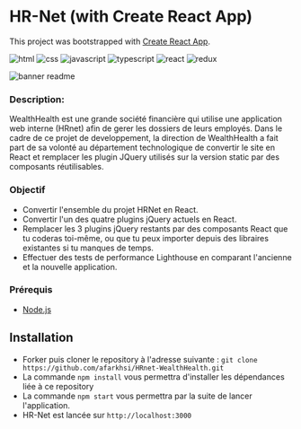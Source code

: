 # HR-Net (with Create React App)

This project was bootstrapped with [Create React App](https://github.com/facebook/create-react-app).

![html][html5-badge]
![css][css3-badge]
![javascript][javascript-badge]
![typescript][typescript-badge]
![react][react-badge]
![redux][redux-badge]

![banner readme](./src/assets/Capture%20d'écran%202024-01-30%20160543.png)

### Description:

WealthHealth est une grande société financière qui utilise une application web interne (HRnet) afin de gerer les dossiers de leurs employés.
Dans le cadre de ce projet de developpement, la direction de WealthHealth a fait part de sa volonté au département technologique de convertir le site en React et remplacer les plugin JQuery utilisés sur la version static par des composants réutilisables.

### Objectif

- Convertir l'ensemble du projet HRNet en React.
- Convertir l'un des quatre plugins jQuery actuels en React.
- Remplacer les 3 plugins jQuery restants par des composants React que tu coderas toi-même, ou que tu peux importer depuis des libraires existantes si tu manques de temps.
- Effectuer des tests de performance Lighthouse en comparant l'ancienne et la nouvelle application.

### Prérequis

- [Node.js](https://nodejs.org/en/)

## Installation

- Forker puis cloner le repository à l'adresse suivante :
  `git clone https://github.com/afarkhsi/HRnet-WealthHealth.git`
- La commande `npm install` vous permettra d'installer les dépendances liée à ce repository
- La commande `npm start` vous permettra par la suite de lancer l'application.
- HR-Net est lancée sur `http://localhost:3000`

<!-- BADGE LINKS -->

[html5-badge]: https://img.shields.io/badge/HTML5-E34F26?style=for-the-badge&logo=html5&logoColor=white
[css3-badge]: https://img.shields.io/badge/CSS3-1572B6?style=for-the-badge&logo=css3&logoColor=white
[javascript-badge]: https://img.shields.io/badge/JavaScript-F7DF1E?style=for-the-badge&logo=javascript&logoColor=black
[typescript-badge]: https://img.shields.io/badge/TypeScript-007ACC?style=for-the-badge&logo=typescript&logoColor=white
[react-badge]: https://img.shields.io/badge/React-20232A?style=for-the-badge&logo=react&logoColor=61DAFB
[redux-badge]: https://img.shields.io/badge/Redux-20232A?style=for-the-badge&logo=redux&logoColor=61DAFB
